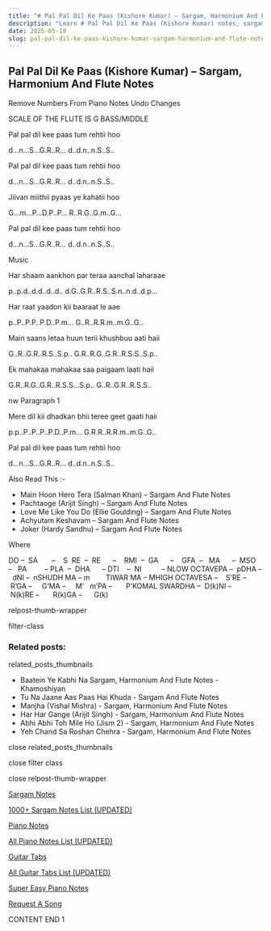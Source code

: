 ```yaml
---
title: "# Pal Pal Dil Ke Paas (Kishore Kumar) – Sargam, Harmonium And Flute Notes"
description: "Learn # Pal Pal Dil Ke Paas (Kishore Kumar) notes, sargam, harmonium notations and flute notes. Easy step-by-step tutorial for beginners."
date: 2025-05-19
slug: pal-pal-dil-ke-paas-kishore-kumar-sargam-harmonium-and-flute-notes
---
```


## Pal Pal Dil Ke Paas (Kishore Kumar) – Sargam, Harmonium And Flute Notes

Remove Numbers From Piano Notes
Undo Changes

SCALE OF THE FLUTE IS G BASS/MIDDLE

Pal pal dil kee paas tum rehtii hoo

d…n…S…G.R..R… d..d.n..n.S..S..

Pal pal dil kee paas tum rehtii hoo

d…n…S…G.R..R… d..d.n..n.S..S..

Jiivan miithii pyaas ye kahatii hoo

G…m…P…D.P..P… R..R.G..G.m..G…

Pal pal dil kee paas tum rehtii hoo

d…n…S…G.R..R… d..d.n..n.S..S..

Music

Har shaam aankhon par teraa aanchal laharaae

p..p.d..d.d..d..d.. d.G..G.R..R.S..S.n..n.d..d.p…

Har raat yaadon kii baaraat le aae

p..P..P.P..P.D..P.m… G..R..R.R.m..m.G..G..

Main saans letaa huun terii khushbuu aati haii

G..R..G.R..R.S..S.p.. G.R..R.G..G.R..R.S.S..S.p..

Ek mahakaa mahakaa saa paigaam laati haii

G.R..R.G..G.R..R.S.S…S.p.. G..R..G.R..R.S.S..

nw Paragraph 1

Mere dil kii dhadkan bhii teree geet gaati haii

p.p..P..P..P..P.D..P.m… G.R.R..R.R.m..m.G..G..

Pal pal dil kee paas tum rehtii hoo

d…n…S…G.R..R… d..d.n..n.S..S..



Also Read This :-



* Main Hoon Hero Tera (Salman Khan) – Sargam And Flute Notes
* Pachtaoge (Arijit Singh) – Sargam And Flute Notes
* Love Me Like You Do (Ellie Goulding) – Sargam And Flute Notes
* Achyutam Keshavam – Sargam And Flute Notes
* Joker (Hardy Sandhu) – Sargam And Flute Notes

Where



DO –  SA       –    S  RE  –  RE      –    RMI  –  GA      –    GFA  –   MA      –  MSO  –   PA         – PLA  –  DHA      – DTI    –  NI          – NLOW OCTAVEPA –  pDHA –  dNI –  nSHUDH MA – m        TIWAR MA – MHIGH OCTAVESA –    S’RE –     R’GA –     G’MA –     M’   m’PA –       P’KOMAL SWARDHA –  D(k)NI –       N(k)RE –       R(k)GA –      G(k)



relpost-thumb-wrapper

filter-class

### Related posts:

related_posts_thumbnails

* Baatein Ye Kabhi Na Sargam, Harmonium And Flute Notes - Khamoshiyan
* Tu Na Jaane Aas Paas Hai Khuda - Sargam And Flute Notes
* Manjha (Vishal Mishra) - Sargam, Harmonium And Flute Notes
* Har Har Gange (Arijit Singh) - Sargam, Harmonium And Flute Notes
* Abhi Abhi Toh Mile Ho (Jism 2) - Sargam, Harmonium And Flute Notes
* Yeh Chand Sa Roshan Chehra - Sargam, Harmonium And Flute Notes

close related_posts_thumbnails

close filter class

close relpost-thumb-wrapper

[Sargam Notes](/sargam-notes.html)

[1000+ Sargam Notes List (UPDATED)](/all-songs-list-sargam-notes.html)

[Piano Notes](/piano-notes.html)

[All Piano Notes List (UPDATED)](/all-songs-list-piano-notes.html)

[Guitar Tabs](/guitar-tabs.html)

[All Guitar Tabs List (UPDATED)](/all-songs-list-guitar-tabs.html)

[Super Easy Piano Notes](https://studywall.in/)

[Request A Song](/request-a-song.html)

CONTENT END 1

